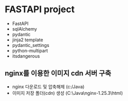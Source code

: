 # FASTAPI project

* FastAPI
* sqlAlchemy
* pydantic
* jinja2 template
* pydantic_settings
* python-multipart
* itsdangerous

## nginx를 이용한 이미지 cdn 서버 구축
* nginx 다운로드 및 압축해제 (c:/Java)
* 이미지 저장 폴더(cdn) 생성 (C:\Java\nginx-1.25.3\html)

